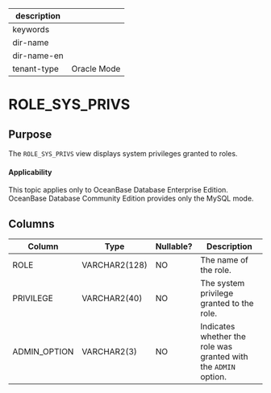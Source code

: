 |description||
|---|---|
|keywords||
|dir-name||
|dir-name-en||
|tenant-type|Oracle Mode|

ROLE_SYS_PRIVS
===================================

Purpose
-----------

The `ROLE_SYS_PRIVS` view displays system privileges granted to roles.

  <main id="notice" >
    <h4>Applicability</h4>
    <p>This topic applies only to OceanBase Database Enterprise Edition. OceanBase Database Community Edition provides only the MySQL mode. </p>
  </main>

Columns
-------------

| **Column** | **Type** | **Nullable?** | **Description** |
|--------------|---------------|----------------|--------------------|
| ROLE | VARCHAR2(128) | NO | The name of the role. |
| PRIVILEGE | VARCHAR2(40) | NO | The system privilege granted to the role. |
| ADMIN_OPTION | VARCHAR2(3) | NO | Indicates whether the role was granted with the `ADMIN` option. |
